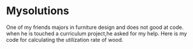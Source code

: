 # Mysolutions

One of my friends majors in furniture design and does not good at code.
when he is touched a curriculum project,he asked for my help.
Here is my code for calculating the utilization rate of wood.
